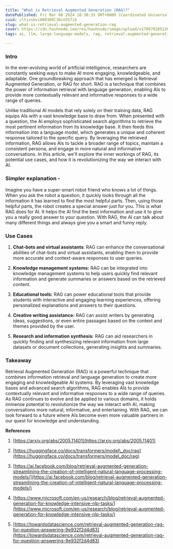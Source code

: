 ```yaml
---
title: "What is Retrieval Augmented Generation (RAG)?"
datePublished: Fri Mar 08 2024 18:30:33 GMT+0000 (Coordinated Universal Time)
cuid: cltizsbvi000309l36cn557ib
slug: what-is-retrieval-augmented-generation-rag
cover: https://cdn.hashnode.com/res/hashnode/image/upload/v1709701052264/564b2503-89f2-4045-931b-d41c3449299f.png
tags: ai, llm, large-language-models, rag, retrieval-augmented-generation

---
```


### Intro

In the ever-evolving world of artificial intelligence, researchers are constantly seeking ways to make AI more engaging, knowledgeable, and adaptable. One groundbreaking approach that has emerged is Retrieval Augmented Generation, or RAG for short. RAG is a technique that combines the power of information retrieval with language generation, enabling AIs to provide more contextually relevant and informative responses to a wide range of queries.

Unlike traditional AI models that rely solely on their training data, RAG equips AIs with a vast knowledge base to draw from. When presented with a question, the AI employs sophisticated search algorithms to retrieve the most pertinent information from its knowledge base. It then feeds this information into a language model, which generates a unique and coherent response tailored to the specific query. By leveraging the retrieved information, RAG allows AIs to tackle a broader range of topics, maintain a consistent persona, and engage in more natural and informative conversations. In this article, we'll explore the inner workings of RAG, its potential use cases, and how it is revolutionizing the way we interact with AI.

### Simpler explanation -

Imagine you have a super-smart robot friend who knows a lot of things. When you ask the robot a question, it quickly looks through all the information it has learned to find the most helpful parts. Then, using those helpful parts, the robot creates a special answer just for you. This is what RAG does for AI. It helps the AI find the best information and use it to give you a really good answer to your question. With RAG, the AI can talk about many different things and always give you a smart and funny reply.

### Use Cases

1. **Chat-bots and virtual assistants**: RAG can enhance the conversational abilities of chat-bots and virtual assistants, enabling them to provide more accurate and context-aware responses to user queries.
    
2. **Knowledge management systems:** RAG can be integrated into knowledge management systems to help users quickly find relevant information and generate summaries or answers based on the retrieved content.
    
3. **Educational tools:** RAG can power educational tools that provide students with interactive and engaging learning experiences, offering personalized explanations and answers to their questions.
    
4. **Creative writing assistance:** RAG can assist writers by generating ideas, suggestions, or even entire passages based on the context and themes provided by the user.
    
5. **Research and information synthesis:** RAG can aid researchers in quickly finding and synthesizing relevant information from large datasets or document collections, generating insights and summaries.
    

### Takeaway

Retrieval Augmented Generation (RAG) is a powerful technique that combines information retrieval and language generation to create more engaging and knowledgeable AI systems. By leveraging vast knowledge bases and advanced search algorithms, RAG enables AIs to provide contextually relevant and informative responses to a wide range of queries. As RAG continues to evolve and be applied to various domains, it holds immense potential to revolutionize the way we interact with AI, making conversations more natural, informative, and entertaining. With RAG, we can look forward to a future where AIs become even more valuable partners in our quest for knowledge and understanding.

**References**

1. [https://arxiv.org/abs/2005.11401](https://arxiv.org/abs/2005.11401)
    
2. [https://huggingface.co/docs/transformers/model\_doc/rag](https://huggingface.co/docs/transformers/model_doc/rag)
    
3. [https://ai.facebook.com/blog/retrieval-augmented-generation-streamlining-the-creation-of-intelligent-natural-language-processing-models/](https://ai.facebook.com/blog/retrieval-augmented-generation-streamlining-the-creation-of-intelligent-natural-language-processing-models/)
    
4. [https://www.microsoft.com/en-us/research/blog/retrieval-augmented-generation-for-knowledge-intensive-nlp-tasks/](https://www.microsoft.com/en-us/research/blog/retrieval-augmented-generation-for-knowledge-intensive-nlp-tasks/)
    
5. [https://towardsdatascience.com/retrieval-augmented-generation-rag-for-question-answering-9e932f2d4d83](https://towardsdatascience.com/retrieval-augmented-generation-rag-for-question-answering-9e932f2d4d83)